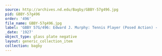```yaml
---
source: http://archives.nd.edu/Bagby/GBBY-57g496.jpg
pid: GBBY-57g496
order: '496'
file_name: GBBY-57g496.jpg
label: 'GBBY 57G/496: Edward J. Murphy: Tennis Player (Posed Action) - 1927'
_date: '1927'
object_type: glass plate negative
layout: generic_collection_item
collection: bagby
---
```

